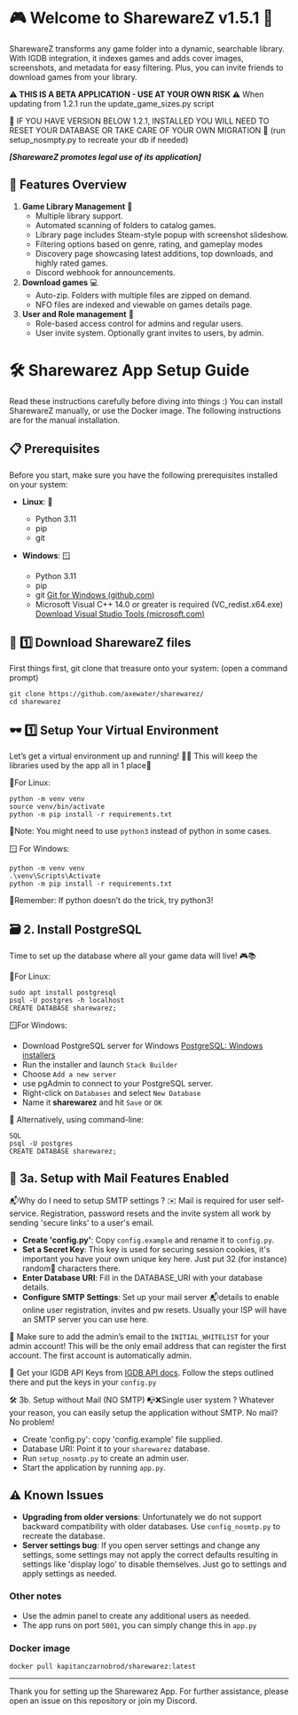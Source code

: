 # 🎮 Welcome to SharewareZ v1.5.1 🚀

SharewareZ transforms any game folder into a dynamic, searchable library. With IGDB integration, it indexes games and adds cover images, screenshots, and metadata for easy filtering. Plus, you can invite friends to download games from your library.

**⚠️ THIS IS A BETA APPLICATION - USE AT YOUR OWN RISK ⚠️**
When updating from 1.2.1 run the update_game_sizes.py script

🚧 IF YOU HAVE VERSION BELOW 1.2.1, INSTALLED YOU WILL NEED TO RESET YOUR DATABASE OR TAKE CARE OF YOUR OWN MIGRATION 🚧
(run setup_nosmpty.py to recreate your db if needed)

***[SharewareZ promotes legal use of its application]***

## 🌟 Features Overview
1. **Game Library Management** 🎲
    - Multiple library support.
    - Automated scanning of folders to catalog games.
    - Library page includes Steam-style popup with screenshot slideshow.
    - Filtering options based on genre, rating, and gameplay modes
    - Discovery page showcasing latest additions, top downloads, and highly rated games.
    - Discord webhook for announcements.
2. **Download games** 💻
    - Auto-zip. Folders with multiple files are zipped on demand.
    - NFO files are indexed and viewable on games details page.
3. **User and Role management** 🔐
    - Role-based access control for admins and regular users.
    - User invite system. Optionally grant invites to users, by admin.

# 🛠️ Sharewarez App Setup Guide

Read these instructions carefully before diving into things :)
You can install SharewareZ manually, or use the Docker image.
The following instructions are for the manual installation.

## 📋 Prerequisites

Before you start, make sure you have the following prerequisites installed on your system:

- **Linux**: 🐧
    - Python 3.11
    - pip
    - git

- **Windows**: 🪟
    - Python 3.11
    - pip
    - git [Git for Windows (github.com)](https://github.com/git-for-windows)
    - Microsoft Visual C++ 14.0 or greater is required (VC_redist.x64.exe) [Download Visual Studio Tools (microsoft.com)](https://visualstudio.microsoft.com/downloads/)

## 🚀 1️⃣ Download SharewareZ files
First things first, git clone that treasure onto your system:
(open a command prompt)
```
git clone https://github.com/axewater/sharewarez/
cd sharewarez
```

## 🕶️ 1️⃣ Setup Your Virtual Environment
Let’s get a virtual environment up and running! 🏃‍♂️ This will keep the libraries used by the app all in 1 place💨

🐧For Linux: 
```
python -m venv venv
source venv/bin/activate
python -m pip install -r requirements.txt
```
📝Note: You might need to use `python3` instead of python in some cases.

🪟 For Windows: 
```
python -m venv venv
.\venv\Scripts\Activate
python -m pip install -r requirements.txt
```

 🤔Remember: If python doesn’t do the trick, try python3!

## 🗃️ 2. Install PostgreSQL
Time to set up the database where all your game data will live! 🎮📚

🐧For Linux:
```
sudo apt install postgresql
psql -U postgres -h localhost
CREATE DATABASE sharewarez;
```

🪟For Windows:

- Download PostgreSQL server for Windows [PostgreSQL: Windows installers](https://www.postgresql.org/download/windows/)
- Run the installer and launch `Stack Builder`
- Choose `Add a new server`
- use pgAdmin to connect to your PostgreSQL server.
- Right-click on `Databases` and select `New Database`
- Name it **sharewarez** and hit `Save` or `OK`

🔧 Alternatively, using command-line:
```
SQL
psql -U postgres
CREATE DATABASE sharewarez;
```
## 📧 3a. Setup with Mail Features Enabled
📬Why do I need to setup SMTP settings ?
✉️ Mail is required for user self-service. Registration, password resets and the invite system all work by sending 'secure links' to a user's email.

- **Create 'config.py'**: Copy `config.example` and rename it to `config.py`.
- **Set a Secret Key**: This key is used for securing session cookies, it's important you have your own unique key here. Just put 32 (for instance) random🎲 characters there.
- **Enter Database URI**: Fill in the DATABASE_URI with your database details.
- **Configure SMTP Settings**: Set up your mail server 📬details to enable online user registration, invites and pw resets. Usually your ISP will have an SMTP server you can use here.

🔑 Make sure to add the admin’s email to the `INITIAL_WHITELIST` for your admin account! This will be the only email address that can register the first account. The first account is automatically admin.

🔐 Get your IGDB API Keys from [IGDB API docs](https://api-docs.igdb.com/#getting-started). Follow the steps outlined there and put the keys in your `config.py`

🛠️ 3b. Setup without Mail (NO SMTP)
📭❌Single user system ? Whatever your reason, you can easily setup the application without SMTP. No mail? No problem!

- Create 'config.py': copy 'config.example' file supplied.
- Database URI: Point it to your `sharewarez` database.
- Run `setup_nosmtp.py` to create an admin user.
- Start the application by running `app.py`.

## ⚠️ Known Issues
- **Upgrading from older versions**: Unfortunately we do not support backward compatibility with older databases. Use `config_nosmtp.py` to recreate the database.
- **Server settings bug**: If you open server settings and change any settings, some settings may not apply the correct defaults resulting in settings like 'display logo' to disable themselves. Just go to settings and apply settings as needed.

### Other notes

- Use the admin panel to create any additional users as needed.
- The app runs on port `5001`, you can simply change this in `app.py`

### Docker image
```
docker pull kapitanczarnobrod/sharewarez:latest
```
---
Thank you for setting up the Sharewarez App. For further assistance, please open an issue on this repository or join my Discord.